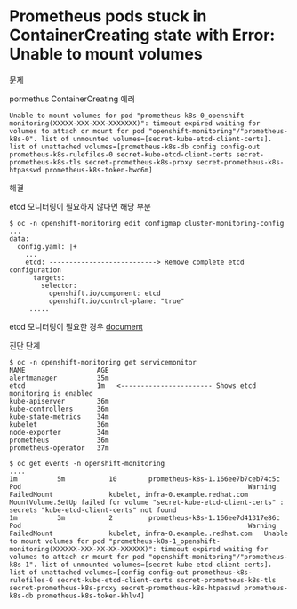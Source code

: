 # Prometheus pods stuck in ContainerCreating state with Error: Unable to mount volumes



문제 

pormethus  ContainerCreating 에러

```
Unable to mount volumes for pod "prometheus-k8s-0_openshift-monitoring(XXXXX-XXX-XXX-XXXXXXX)": timeout expired waiting for volumes to attach or mount for pod "openshift-monitoring"/"prometheus-k8s-0". list of unmounted volumes=[secret-kube-etcd-client-certs]. list of unattached volumes=[prometheus-k8s-db config config-out prometheus-k8s-rulefiles-0 secret-kube-etcd-client-certs secret-prometheus-k8s-tls secret-prometheus-k8s-proxy secret-prometheus-k8s-htpasswd prometheus-k8s-token-hwc6m]
```

 

해결 

etcd 모니터링이 필요하지 않다면 해당 부분

```
$ oc -n openshift-monitoring edit configmap cluster-monitoring-config
...
data:
  config.yaml: |+
    ...
    etcd: ---------------------------> Remove complete etcd configuration 
      targets:
        selector:
          openshift.io/component: etcd
          openshift.io/control-plane: "true"
     .....
```

etcd 모니터링이 필요한 경우 [document](https://docs.openshift.com/container-platform/3.11/install_config/prometheus_cluster_monitoring.html#configuring-etcd-monitoring_prometheus-cluster-monitoring)



진단 단계

```
$ oc -n openshift-monitoring get servicemonitor
NAME                  AGE
alertmanager          35m
etcd                  1m   <----------------------- Shows etcd monitoring is enabled
kube-apiserver        36m
kube-controllers      36m
kube-state-metrics    34m
kubelet               36m
node-exporter         34m
prometheus            36m
prometheus-operator   37m
```



````
$ oc get events -n openshift-monitoring
....
1m          5m           10        prometheus-k8s-1.166ee7b7ceb74c5c           Pod                                                         Warning   FailedMount              kubelet, infra-0.example.redhat.com   MountVolume.SetUp failed for volume "secret-kube-etcd-client-certs" : secrets "kube-etcd-client-certs" not found
1m          3m           2         prometheus-k8s-1.166ee7d41317e86c           Pod                                                         Warning   FailedMount              kubelet, infra-0.example..redhat.com   Unable to mount volumes for pod "prometheus-k8s-1_openshift-monitoring(XXXXXX-XXX-XX-XX-XXXXXX)": timeout expired waiting for volumes to attach or mount for pod "openshift-monitoring"/"prometheus-k8s-1". list of unmounted volumes=[secret-kube-etcd-client-certs]. list of unattached volumes=[config config-out prometheus-k8s-rulefiles-0 secret-kube-etcd-client-certs secret-prometheus-k8s-tls secret-prometheus-k8s-proxy secret-prometheus-k8s-htpasswd prometheus-k8s-db prometheus-k8s-token-khlv4]
````

